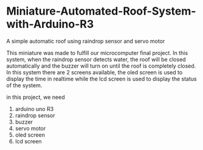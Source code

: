 # Miniature-Automated-Roof-System-with-Arduino-R3
A simple automatic roof using raindrop sensor and servo motor

This miniature was made to fulfill our microcomputer final project. In this system, when the raindrop sensor detects water, the roof will be closed automatically and the buzzer will turn on until the roof is completely closed. In this system there are 2 screens available, the oled screen is used to display the time in realtime while the lcd screen is used to display the status of the system. 

in this project, we need
1. arduino uno R3
2. raindrop sensor
3. buzzer
4. servo motor
5. oled screen
6. lcd screen
   
